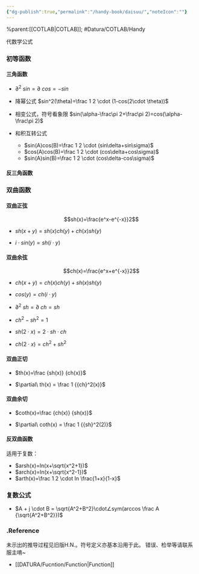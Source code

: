 ```yaml
---
{"dg-publish":true,"permalink":"/handy-book/daisuu/","noteIcon":""}
---
```


%parent:[[COTLAB\|COTLAB]]; #Datura/COTLAB/Handy 

代数学公式

### 初等函数

#### 三角函数

- $\partial^2\ sin=\partial\ cos=-sin$

- 降幂公式 $sin^2(\theta)=\frac 1 2 \cdot (1-cos(2\cdot \theta))$

- 相变公式，符号看象限 $sin(\alpha-\frac\pi 2+\frac\pi 2)=cos(\alpha-\frac\pi 2)$

- 和积互转公式
	- $sin(A)cos(B)=\frac 1 2 \cdot (sin\delta+sin\sigma)$
	- $cos(A)cos(B)=\frac 1 2 \cdot (cos\delta+cos\sigma)$
	- $sin(A)sin(B)=\frac 1 2 \cdot (cos\delta-cos\sigma)$

#### 反三角函数

### 双曲函数

#### 双曲正弦

$$sh(x)=\frac{e^x-e^{-x}}2$$

- $sh(x+y)=sh(x)ch(y)+ch(x)sh(y)$

- $i \cdot sin(y)=sh(i \cdot y)$ 

#### 双曲余弦

$$ch(x)=\frac{e^x+e^{-x}}2$$

- $ch(x+y)=ch(x)ch(y)+sh(x)sh(y)$

- $cos(y)=ch(i \cdot y)$ 

- $\partial^2\ sh=\partial\ ch=sh$

- $ch^2 - sh^2 = 1$

- $sh(2 \cdot x)=2 \cdot sh \cdot ch$

- $ch(2 \cdot x)=ch^2+sh^2$

#### 双曲正切

- $th(x)=\frac {sh(x)} {ch(x)}$

- $\partial\ th(x) = \frac 1 {{ch}^2(x)}$

#### 双曲余切

- $coth(x)=\frac {ch(x)} {sh(x)}$

- $\partial\ coth(x) = \frac 1 {{sh}^2(2)}$

#### 反双曲函数

适用于复数：

- $arsh(x)=ln(x+\sqrt{x^2+1})$
- $arch(x)=ln(x+\sqrt{x^2-1})$
- $arth(x)=\frac 1 2 \cdot ln \frac{1+x}{1-x}$

### 复数公式

- $A + j \cdot B = \sqrt{A^2+B^2}\cdot∠sym(arccos \frac A {\sqrt{A^2+B^2}})$



### .Reference

未示出的推导过程见旧版H.N.。符号定义亦基本沿用于此。
错误、检举等请联系服主唷~

- [[DATURA/Fucntion/Function\|Function]]

